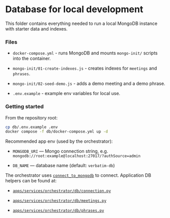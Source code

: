 # Database for local development

This folder contains everything needed to run a local MongoDB instance with starter data and indexes.

### Files
- `docker-compose.yml` - runs MongoDB and mounts `mongo-init/` scripts into the container.

- `mongo-init/01-create-indexes.js` - creates indexes for `meetings` and `phrases`.

- `mongo-init/02-seed-demo.js` - adds a demo meeting and a demo phrase.

- `.env.example` - example env variables for local use.

### Getting started
From the repository root:
```sh
cp db/.env.example .env
docker compose -f db/docker-compose.yml up -d
```

Recommended app env (used by the orchestrator):
- `MONGODB_URI` — Mongo connection string, e.g. `mongodb://root:example@localhost:27017/?authSource=admin`

- `DB_NAME` — database name (default: `verbatim-db`)

The orchestrator uses [`connect_to_mongodb`](apps/services/orchestrator/db/connection.py) to connect. Application DB helpers can be found at:

- [`apps/services/orchestrator/db/connection.py`](apps/services/orchestrator/db/connection.py)

- [`apps/services/orchestrator/db/meetings.py`](apps/services/orchestrator/db/meetings.py)

- [`apps/services/orchestrator/db/phrases.py`](apps/services/orchestrator/db/phrases.py)